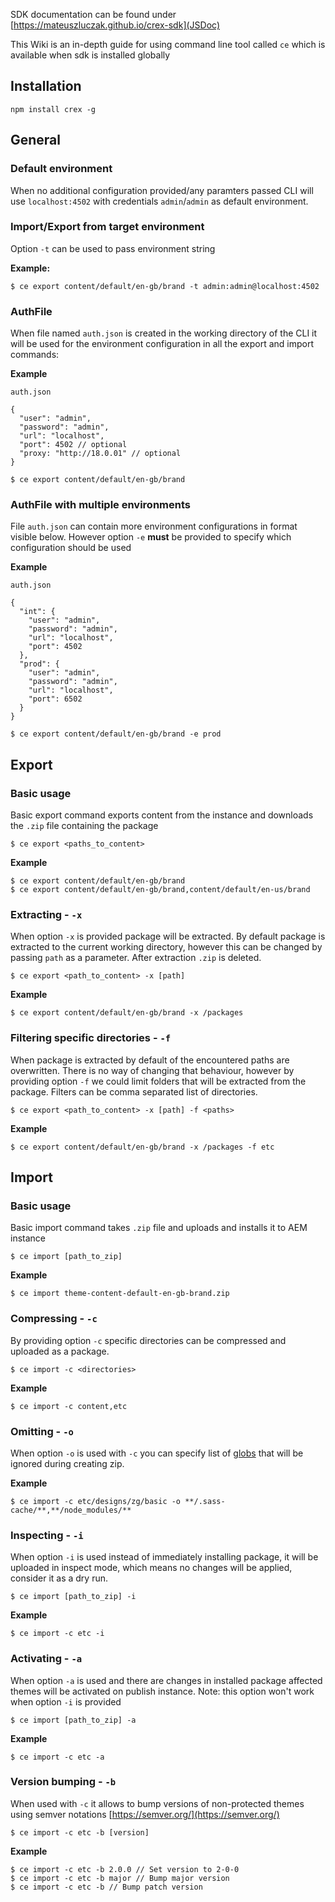SDK documentation can be found under [https://mateuszluczak.github.io/crex-sdk](JSDoc)

This Wiki is an in-depth guide for using command line tool called `ce` which is available when sdk is installed globally

## Installation
```
npm install crex -g
```

## General
### Default environment
When no additional configuration provided/any paramters passed CLI will use `localhost:4502` with credentials `admin`/`admin` as default environment.
### Import/Export from target environment
Option `-t` can be used to pass environment string

**Example:**
```
$ ce export content/default/en-gb/brand -t admin:admin@localhost:4502
```
### AuthFile
When file named `auth.json` is created in the working directory of the CLI it will be used for the environment configuration in all the export and import commands:

**Example**

`auth.json`
```
{
  "user": "admin",
  "password": "admin",
  "url": "localhost",
  "port": 4502 // optional
  "proxy: "http://18.0.01" // optional
}
```

```
$ ce export content/default/en-gb/brand
```
### AuthFile with multiple environments
File `auth.json` can contain more environment configurations in format visible below. However option `-e` **must** be provided to specify which configuration should be used

**Example**

`auth.json`
```
{
  "int": {
    "user": "admin",
    "password": "admin",
    "url": "localhost",
    "port": 4502
  },
  "prod": {
    "user": "admin",
    "password": "admin",
    "url": "localhost",
    "port": 6502
  }
}
```
```
$ ce export content/default/en-gb/brand -e prod
```
## Export
### Basic usage
Basic export command exports content from the instance and downloads the `.zip` file containing the package
```
$ ce export <paths_to_content>
```
**Example**
```
$ ce export content/default/en-gb/brand
$ ce export content/default/en-gb/brand,content/default/en-us/brand
```
### Extracting - `-x`
When option `-x` is provided package will be extracted. By default package is extracted to the current working directory, however this can be changed by passing `path` as a parameter. After extraction `.zip` is deleted.
```
$ ce export <path_to_content> -x [path]
```
**Example**
```
$ ce export content/default/en-gb/brand -x /packages
```
### Filtering specific directories - `-f`
When package is extracted by default of the encountered paths are overwritten. There is no way of changing that behaviour, however by providing option `-f` we could limit folders that will be extracted from the package. Filters can be comma separated list of directories.
```
$ ce export <path_to_content> -x [path] -f <paths>
```
**Example**
```
$ ce export content/default/en-gb/brand -x /packages -f etc
```
## Import
### Basic usage
Basic import command takes `.zip` file and uploads and installs it to AEM instance
```
$ ce import [path_to_zip]
```
**Example**
```
$ ce import theme-content-default-en-gb-brand.zip
```
### Compressing - `-c`
By providing option `-c` specific directories can be compressed and uploaded as a package.
```
$ ce import -c <directories>
```
**Example**
```
$ ce import -c content,etc
```
### Omitting - `-o`
When option `-o` is used with `-c` you can specify list of [globs](https://github.com/isaacs/node-glob) that will be ignored during creating zip.

**Example**
```
$ ce import -c etc/designs/zg/basic -o **/.sass-cache/**,**/node_modules/**
```

### Inspecting - `-i`
When option `-i` is used instead of immediately installing package, it will be uploaded in inspect mode, which means no changes will be applied, consider it as a dry run.
```
$ ce import [path_to_zip] -i
```
**Example**
```
$ ce import -c etc -i 
```
### Activating - `-a`
When option `-a` is used and there are changes in installed package affected themes will be activated on publish instance.
Note: this option won't work when option `-i` is provided
```
$ ce import [path_to_zip] -a
```
**Example**
```
$ ce import -c etc -a
```

### Version bumping - `-b`
When used with `-c` it allows to bump versions of non-protected themes using semver notations [https://semver.org/](https://semver.org/)

```
$ ce import -c etc -b [version]
```
**Example**
```
$ ce import -c etc -b 2.0.0 // Set version to 2-0-0
$ ce import -c etc -b major // Bump major version
$ ce import -c etc -b // Bump patch version
```